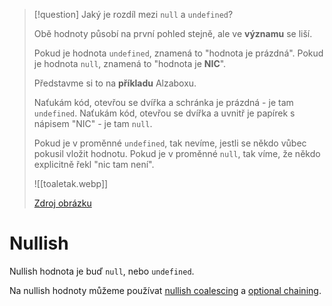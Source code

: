 >[!question] Jaký je rozdíl mezi `null` a `undefined`?
>
>Obě hodnoty působí na první pohled stejně, ale ve **významu** se liší.
>
>Pokud je hodnota `undefined`, znamená to "hodnota je prázdná".
>Pokud je hodnota `null`, znamená to "hodnota je **NIC**".
>
>Představme si to na **příkladu** Alzaboxu.
>
>Naťukám kód, otevřou se dvířka a schránka je prázdná - je tam `undefined`.
>Naťukám kód, otevřou se dvířka a uvnitř je papírek s nápisem "NIC" - je tam `null`.
>
>Pokud je v proměnné `undefined`, tak nevíme, jestli se někdo vůbec pokusil vložit hodnotu.
>Pokud je v proměnné `null`, tak víme, že někdo explicitně řekl "nic tam není".
>
>![[toaletak.webp]]
>
>[Zdroj obrázku](https://adamjedlicka.notion.site/Meme-ka-3458e0f7a1c3431bbf231e3a52550552#7e963e73ba1e48438c503440f69aee70)

# Nullish
Nullish hodnota je buď `null`, nebo `undefined`.

Na nullish hodnoty můžeme používat [nullish coalescing](https://developer.mozilla.org/en-US/docs/Web/JavaScript/Reference/Operators/Nullish_coalescing) a [optional chaining](https://developer.mozilla.org/en-US/docs/Web/JavaScript/Reference/Operators/Optional_chaining).